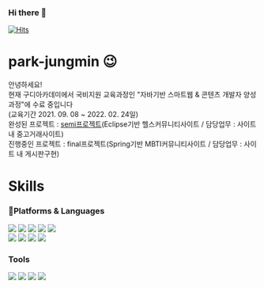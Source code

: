 ### Hi there 👋

[![Hits](https://hits.seeyoufarm.com/api/count/incr/badge.svg?url=https%3A%2F%2Fgithub.com%2Fjungmin94%2Fpark-jungmin&count_bg=%233148DA&title_bg=%2381B1EA&icon=&icon_color=%23E7E7E7&title=hits&edge_flat=false)](https://hits.seeyoufarm.com)
# park-jungmin  😉
안녕하세요! <br>
현재 구디아카데미에서 국비지원 교육과정인 "자바기반 스마트웹 & 콘텐츠 개발자 양성과정"에 수료 중입니다<br>
(교육기간 2021. 09. 08 ~ 2022. 02. 24일)<br>
완성된 프로젝트 : <a href="https://github.com/jungmin94/semiproject">semi프로젝트</a>(Eclipse기반 헬스커뮤니티사이트 / 담당업무 : 사이트 내 중고거래사이트)<br>
진행중인 프로젝트 : final프로젝트(Spring기반 MBTI커뮤니티사이트 / 담당업무 : 사이트 내 게시판구현)
 

# Skills
### 💪Platforms & Languages
<img src="https://img.shields.io/badge/java-007396?style=flat-square&logo=java&logoColor=white"/></a> 
<img src="https://img.shields.io/badge/spring-6DB33F?style=flat-square&logo=spring&logoColor=white"/></a> 
<img src="https://img.shields.io/badge/springboot-6DB33F?style=flat-square&logo=springboot&logoColor=white"/></a> 
<img src="https://img.shields.io/badge/javascript-F7DF1E?style=flat-square&logo=javascript&logoColor=white"/></a> 
<img src="https://img.shields.io/badge/oracle-F80000?style=flat-square&logo=oracle&logoColor=white"/></a><br> <img src="https://img.shields.io/badge/Html-E34F26?style=flat-square&logo=Html&logoColor=white"/></a> <img src="https://img.shields.io/badge/CSS-1572B6?style=flat-square&logo=CSS&logoColor=white"/></a> 
<img src="https://img.shields.io/badge/JSON-000000?style=flat-square&logo=JSON&logoColor=white"/></a> <img src="https://img.shields.io/badge/bootstrap-7952B3?style=flat-square&logo=bootstrap&logoColor=white"/></a>   

### Tools
<img src="https://img.shields.io/badge/Eclipse IDE-2C2255?style=flat-square&logo=EclipseIDE&logoColor=white"/></a> 
<img src="https://img.shields.io/badge/Visual Studio Code-007ACC?style=flat-square&logo=VisualStudioCode&logoColor=white"/></a> 
<img src="https://img.shields.io/badge/Apache Tomcat-F8DC75?style=flat-square&logo=ApacheTomcat&logoColor=white"/></a> 
<img src="https://img.shields.io/badge/GIT-F05032?style=flat-square&logo=GIT&logoColor=white"/></a> 
 
 
  
